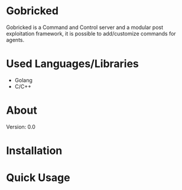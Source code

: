 # Gobricked
Gobricked is a Command and Control server and a modular post exploitation framework, it is possible to add/customize commands for agents.
# Used Languages/Libraries
- Golang
- C/C++
# About
Version: 0.0
# Installation
# Quick Usage
